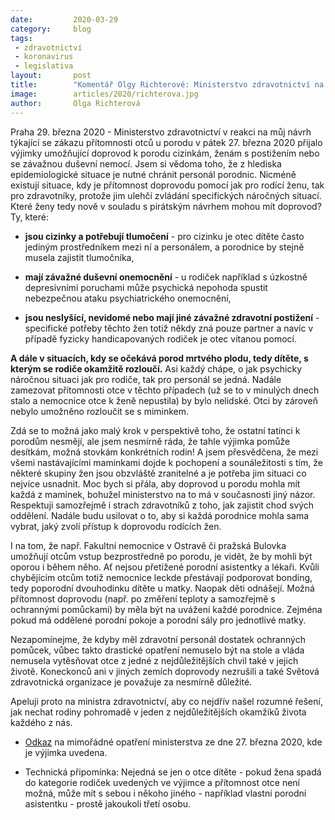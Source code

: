 ```yaml
---
date:         2020-03-29
category:     blog
tags:
 - zdravotnictví
 - koronavirus
 - legislativa
layout:       post
title:        "Komentář Olgy Richterové: Ministerstvo zdravotnictví na můj návrh umožnilo doprovod u porodu ve výjimečných případech. Nechte přítomnost otců u porodu na uvážení porodnic!"
image:        articles/2020/richterova.jpg
author:       Olga Richterová
--- 
```



Praha 29. března 2020 - Ministerstvo zdravotnictví v reakci na můj návrh týkající se zákazu přítomnosti otců u porodu v pátek 27. března 2020 přijalo výjimky umožňující doprovod k porodu cizinkám, ženám s postižením nebo se závažnou duševní nemocí. Jsem si vědoma toho, že z hlediska epidemiologické situace je nutné chránit personál porodnic. Nicméně existují situace, kdy je přítomnost doprovodu pomocí jak pro rodící ženu, tak pro zdravotníky, protože jim ulehčí zvládání specifických náročných situací. Které ženy tedy nově v souladu s pirátským návrhem mohou mít doprovod? Ty, které:

* **jsou cizinky a potřebují tlumočení** - pro cizinku je otec dítěte často jediným prostředníkem mezi ní a personálem, a porodnice by stejně musela zajistit tlumočníka,

* **mají závažné duševní onemocnění** - u rodiček například s úzkostně depresivními poruchami může psychická nepohoda spustit nebezpečnou ataku psychiatrického onemocnění,

* **jsou neslyšící, nevidomé nebo mají jiné závažné zdravotní postižení** - specifické potřeby těchto žen totiž někdy zná pouze partner a navíc v případě fyzicky handicapovaných rodiček je otec vítanou pomocí.

**A dále v situacích, kdy se očekává porod mrtvého plodu, tedy dítěte, s kterým se rodiče okamžitě rozloučí.** Asi každý chápe, o jak psychicky náročnou situaci jak pro rodiče, tak pro personál se jedná. Nadále zamezovat přítomnosti otce v těchto případech (už se to v minulých dnech stalo a nemocnice otce k ženě nepustila) by bylo nelidské. Otci by zároveň nebylo umožněno rozloučit se s miminkem.

Zdá se to možná jako malý krok v perspektivě toho, že ostatní tatínci k porodům nesmějí, ale jsem nesmírně ráda, že tahle výjimka pomůže desítkám, možná stovkám konkrétních rodin! A jsem přesvědčena, že mezi všemi nastávajícími maminkami dojde k pochopení a sounáležitosti s tím, že některé skupiny žen jsou obzvláště zranitelné a je potřeba jim situaci co nejvíce usnadnit. Moc bych si přála, aby doprovod u porodu mohla mít každá z maminek, bohužel ministerstvo na to má v současnosti jiný názor. Respektuji samozřejmě i strach zdravotníků z toho, jak zajistit chod svých oddělení. Nadále budu usilovat o to, aby si každá porodnice mohla sama vybrat, jaký zvolí přístup k doprovodu rodících žen. 

I na tom, že např. Fakultní nemocnice v Ostravě či pražská Bulovka umožňují otcům vstup bezprostředně po porodu, je vidět, že by mohli být oporou i během něho. Ať nejsou přetížené porodní asistentky a lékaři. Kvůli chybějícím otcům totiž nemocnice leckde přestávají podporovat bonding, tedy poporodní dvouhodinku dítěte u matky. Naopak děti odnášejí. Možná přítomnost doprovodu (např. po změření teploty a samozřejmě s ochrannými pomůckami) by měla být na uvážení každé porodnice. Zejména pokud má oddělené porodní pokoje a porodní sály pro jednotlivé matky. 

Nezapomínejme, že kdyby měl zdravotní personál dostatek ochranných pomůcek, vůbec takto drastické opatření nemuselo být na stole a vláda nemusela vytěsňovat otce z jedné z nejdůležitějších chvil také v jejich životě. Koneckonců ani v jiných zemích doprovody nezrušili a také Světová zdravotnická organizace je považuje za nesmírně důležité.

Apeluji proto na ministra zdravotnictví, aby co nejdřív našel rozumné řešení, jak nechat rodiny pohromadě v jeden z nejdůležitějších okamžiků života každého z nás.

* [Odkaz](https://www.mzcr.cz/dokumenty/mimoradne-opatreni-zakaz-navstev-pacientu-v-zdravotnickych-zarizenichs-vyjim_18840_4135_1.html) na mimořádné opatření ministerstva ze dne 27. března 2020, kde je výjimka uvedena.

* Technická připomínka: Nejedná se jen o otce dítěte - pokud žena spadá do kategorie rodiček uvedených ve výjimce a přítomnost otce není možná, může mít s sebou i někoho jiného - například vlastní porodní asistentku - prostě jakoukoli třetí osobu.
